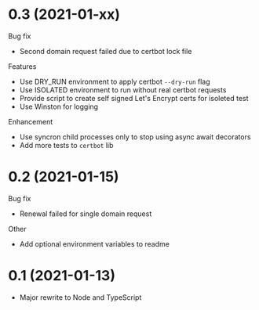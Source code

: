 # 0.3 (2021-01-xx)

Bug fix

- Second domain request failed due to certbot lock file

Features

- Use DRY_RUN environment to apply certbot `--dry-run` flag
- Use ISOLATED environment to run without real certbot requests
- Provide script to create self signed Let's Encrypt certs for isoleted test
- Use Winston for logging

Enhancement

- Use syncron child processes only to stop using async await decorators
- Add more tests to `certbot` lib

# 0.2 (2021-01-15)

Bug fix

- Renewal failed for single domain request

Other

- Add optional environment variables to readme

# 0.1 (2021-01-13)

- Major rewrite to Node and TypeScript
